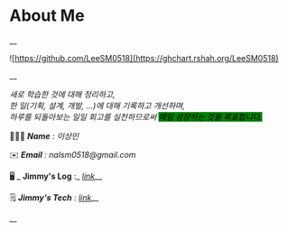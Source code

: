 # About Me

__

![https://github.com/LeeSM0518](https://ghchart.rshah.org/LeeSM0518)

__

_새로 학습한 것에 대해 정리하고,_ \
_한 일(기획, 설계, 개발, ...)에 대해 기록하고 개선하며,_ \
_하루를 되돌아보는 일일 회고를 실천하므로써 <mark style="background-color:green;">매일 성장하는 것을 목표합니다.</mark>_

<mark style="color:red;"></mark>

👨🏻‍💻  _**Name** : 이상민_

✉️  _**Email** :  nalsm0518@gmail.com_

🖥  _  **Jimmy's Log** :_ [_link_](https://app.gitbook.com/s/VUGmlfST1Av763oCpLBq/)__

🗒  _**Jimmy's Tech** :_  [_link_](https://app.gitbook.com/s/xFAbVboeQj3rgqWe5uLh/)__

__
